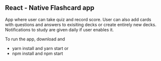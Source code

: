 
## React - Native Flashcard app
App where user can take quiz and record score. User can also add cards with questions and answers to exisiting decks or create entirely new decks. Notifications to study are given daily if user enables it.

To run the app, download and
* yarn install and yarn start
or
* npm install and npm start

